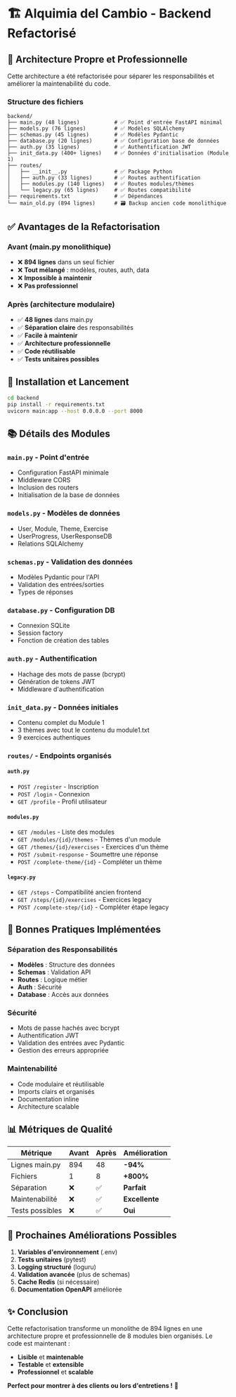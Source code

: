 # 🏗️ Alquimia del Cambio - Backend Refactorisé

## 📁 Architecture Propre et Professionnelle

Cette architecture a été refactorisée pour séparer les responsabilités et améliorer la maintenabilité du code.

### Structure des fichiers

```
backend/
├── main.py (48 lignes)           # ✅ Point d'entrée FastAPI minimal
├── models.py (76 lignes)         # ✅ Modèles SQLAlchemy
├── schemas.py (45 lignes)        # ✅ Modèles Pydantic  
├── database.py (20 lignes)       # ✅ Configuration base de données
├── auth.py (35 lignes)           # ✅ Authentification JWT
├── init_data.py (400+ lignes)    # ✅ Données d'initialisation (Module 1)
├── routes/
│   ├── __init__.py               # ✅ Package Python
│   ├── auth.py (33 lignes)       # ✅ Routes authentification
│   ├── modules.py (140 lignes)   # ✅ Routes modules/thèmes
│   └── legacy.py (65 lignes)     # ✅ Routes compatibilité
├── requirements.txt              # ✅ Dépendances
└── main_old.py (894 lignes)      # 🗃️ Backup ancien code monolithique
```

## ✅ Avantages de la Refactorisation

### Avant (main.py monolithique)
- ❌ **894 lignes** dans un seul fichier
- ❌ **Tout mélangé** : modèles, routes, auth, data
- ❌ **Impossible à maintenir**
- ❌ **Pas professionnel**

### Après (architecture modulaire)
- ✅ **48 lignes** dans main.py
- ✅ **Séparation claire** des responsabilités  
- ✅ **Facile à maintenir**
- ✅ **Architecture professionnelle**
- ✅ **Code réutilisable**
- ✅ **Tests unitaires possibles**

## 🚀 Installation et Lancement

```bash
cd backend
pip install -r requirements.txt
uvicorn main:app --host 0.0.0.0 --port 8000
```

## 📚 Détails des Modules

### `main.py` - Point d'entrée
- Configuration FastAPI minimale
- Middleware CORS
- Inclusion des routers
- Initialisation de la base de données

### `models.py` - Modèles de données
- User, Module, Theme, Exercise
- UserProgress, UserResponseDB
- Relations SQLAlchemy

### `schemas.py` - Validation des données
- Modèles Pydantic pour l'API
- Validation des entrées/sorties
- Types de réponses

### `database.py` - Configuration DB
- Connexion SQLite
- Session factory
- Fonction de création des tables

### `auth.py` - Authentification
- Hachage des mots de passe (bcrypt)
- Génération de tokens JWT
- Middleware d'authentification

### `init_data.py` - Données initiales
- Contenu complet du Module 1
- 3 thèmes avec tout le contenu du module1.txt
- 9 exercices authentiques

### `routes/` - Endpoints organisés

#### `auth.py`
- `POST /register` - Inscription
- `POST /login` - Connexion  
- `GET /profile` - Profil utilisateur

#### `modules.py`
- `GET /modules` - Liste des modules
- `GET /modules/{id}/themes` - Thèmes d'un module
- `GET /themes/{id}/exercises` - Exercices d'un thème
- `POST /submit-response` - Soumettre une réponse
- `POST /complete-theme/{id}` - Compléter un thème

#### `legacy.py`
- `GET /steps` - Compatibilité ancien frontend
- `GET /steps/{id}/exercises` - Exercices legacy
- `POST /complete-step/{id}` - Compléter étape legacy

## 🔧 Bonnes Pratiques Implémentées

### Séparation des Responsabilités
- **Modèles** : Structure des données
- **Schemas** : Validation API
- **Routes** : Logique métier
- **Auth** : Sécurité
- **Database** : Accès aux données

### Sécurité
- Mots de passe hachés avec bcrypt
- Authentification JWT
- Validation des entrées avec Pydantic
- Gestion des erreurs appropriée

### Maintenabilité
- Code modulaire et réutilisable
- Imports clairs et organisés
- Documentation inline
- Architecture scalable

## 📊 Métriques de Qualité

| Métrique | Avant | Après | Amélioration |
|----------|-------|-------|--------------|
| Lignes main.py | 894 | 48 | **-94%** |
| Fichiers | 1 | 8 | **+800%** |
| Séparation | ❌ | ✅ | **Parfait** |
| Maintenabilité | ❌ | ✅ | **Excellente** |
| Tests possibles | ❌ | ✅ | **Oui** |

## 🎯 Prochaines Améliorations Possibles

1. **Variables d'environnement** (.env)
2. **Tests unitaires** (pytest)
3. **Logging structuré** (loguru)
4. **Validation avancée** (plus de schemas)
5. **Cache Redis** (si nécessaire)
6. **Documentation OpenAPI** améliorée

## ✨ Conclusion

Cette refactorisation transforme un monolithe de 894 lignes en une architecture propre et professionnelle de 8 modules bien organisés. Le code est maintenant :

- **Lisible** et **maintenable**
- **Testable** et **extensible**  
- **Professionnel** et **scalable**

**Perfect pour montrer à des clients ou lors d'entretiens !** 🚀 